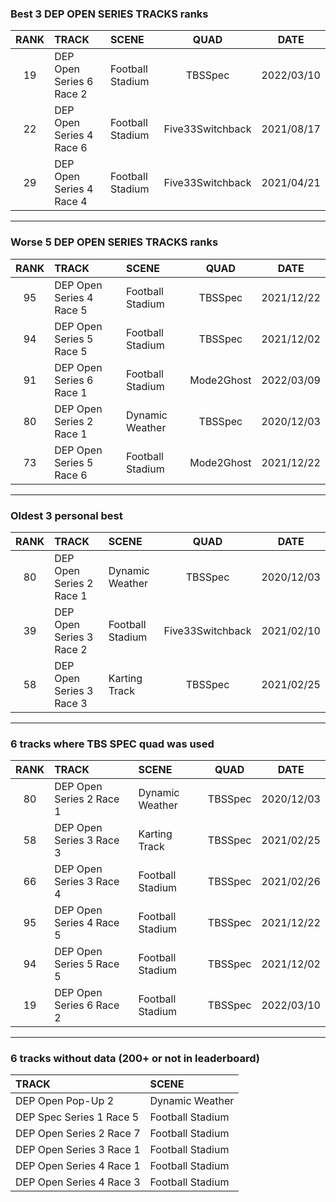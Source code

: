 ### Best 3 DEP OPEN SERIES TRACKS ranks
|RANK|TRACK|SCENE|QUAD|DATE|
|:---:|:---|:---|:---:|:---:|
|19|DEP Open Series 6 Race 2|Football Stadium|TBSSpec|2022/03/10|
|22|DEP Open Series 4 Race 6|Football Stadium|Five33Switchback|2021/08/17|
|29|DEP Open Series 4 Race 4|Football Stadium|Five33Switchback|2021/04/21|
---
### Worse 5 DEP OPEN SERIES TRACKS ranks
|RANK|TRACK|SCENE|QUAD|DATE|
|:---:|:---|:---|:---:|:---:|
|95|DEP Open Series 4 Race 5|Football Stadium|TBSSpec|2021/12/22|
|94|DEP Open Series 5 Race 5|Football Stadium|TBSSpec|2021/12/02|
|91|DEP Open Series 6 Race 1|Football Stadium|Mode2Ghost|2022/03/09|
|80|DEP Open Series 2 Race 1|Dynamic Weather|TBSSpec|2020/12/03|
|73|DEP Open Series 5 Race 6|Football Stadium|Mode2Ghost|2021/12/22|
---
### Oldest 3 personal best
|RANK|TRACK|SCENE|QUAD|DATE|
|:---:|:---|:---|:---:|:---:|
|80|DEP Open Series 2 Race 1|Dynamic Weather|TBSSpec|2020/12/03|
|39|DEP Open Series 3 Race 2|Football Stadium|Five33Switchback|2021/02/10|
|58|DEP Open Series 3 Race 3|Karting Track|TBSSpec|2021/02/25|
---
### 6 tracks where TBS SPEC quad was used
|RANK|TRACK|SCENE|QUAD|DATE|
|:---:|:---|:---|:---:|:---:|
|80|DEP Open Series 2 Race 1|Dynamic Weather|TBSSpec|2020/12/03|
|58|DEP Open Series 3 Race 3|Karting Track|TBSSpec|2021/02/25|
|66|DEP Open Series 3 Race 4|Football Stadium|TBSSpec|2021/02/26|
|95|DEP Open Series 4 Race 5|Football Stadium|TBSSpec|2021/12/22|
|94|DEP Open Series 5 Race 5|Football Stadium|TBSSpec|2021/12/02|
|19|DEP Open Series 6 Race 2|Football Stadium|TBSSpec|2022/03/10|
---
### 6 tracks without data (200+ or not in leaderboard)
|TRACK|SCENE|
|:---|:---|
|DEP Open Pop-Up 2|Dynamic Weather|
|DEP Spec Series 1 Race 5|Football Stadium|
|DEP Open Series 2 Race 7|Football Stadium|
|DEP Open Series 3 Race 1|Football Stadium|
|DEP Open Series 4 Race 1|Football Stadium|
|DEP Open Series 4 Race 3|Football Stadium|
